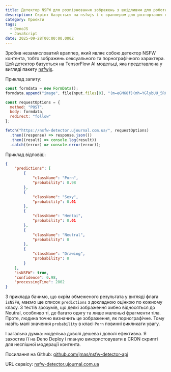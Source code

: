 ```yaml
---
title: Детектор NSFW для розпізновання зображень з шкідливим для роботи контентом
description: Скріпт базується на nsfwjs і є враппером для розгортання на Deno Deploy
category: Проєкти
tags:
  - DenoJS
  - JavaScript
date: 2025-09-28T00:00:00.000Z
---
```

Зробив незамисловатий враппер, який являє собою детектор NSFW контента, тобто зображень сексуального та порнографічного характера. Цей детектор базується на TensorFlow AI модельці, яка представлена у вигляді пакету [nsfwjs](https://github.com/infinitered/nsfwjs).

Приклад запиту:

```js
const formdata = new FormData();
formdata.append("image", fileInput.files[0], "(m=eGM68f)(mh=YGlybUU_5R6MVJfb)0.jpg");

const requestOptions = {
  method: "POST",
  body: formdata,
  redirect: "follow"
};

fetch("https://nsfw-detector.ujournal.com.ua/", requestOptions)
  .then((response) => response.json())
  .then((result) => console.log(result))
  .catch((error) => console.error(error));
```

Приклад відповіді:

```json
{
    "predictions": [
        {
            "className": "Porn",
            "probability": 0.98
        },
        {
            "className": "Sexy",
            "probability": 0.01
        },
        {
            "className": "Hentai",
            "probability": 0.01
        },
        {
            "className": "Neutral",
            "probability": 0
        },
        {
            "className": "Drawing",
            "probability": 0
        }
    ],
    "isNSFW": true,
    "confidence": 0.98,
    "processingTime": 2802
}
```

З приклада бачимо, що окрім обмеженого результата у вигляді флага `isNSFW`, маємо ще список `predictions` з докладною оцінкою по кожному класу. З тестів зрозумів, що деякі зображення хибно відносяться до Neutral, особливо ті, де багато одягу та лише маленькі фрагменти тіла. Проте, людина точно визначить це зображення, як порнографічне. Тому навіть малі значення `probability` в класі `Porn` повинні викликати увагу.

І загальна думка: моделька доволі дешева і доволі ефективна. Я захостив її на Deno Deploy і планую використовувати в CRON скрипті для неспішної модерації контента.

Посилання на Github: [github.com/jmas/nsfw-detector-api](https://github.com/jmas/nsfw-detector-api)

URL сервісу: [nsfw-detector.ujournal.com.ua](https://nsfw-detector.ujournal.com.ua)